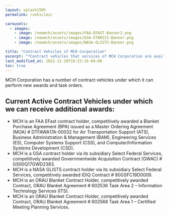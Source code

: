 ```yaml
---
layout: splash150h
permalink: /vehicles/

carousels:
  - images: 
    - image: /newmch/assets/images/FAA-EFAST-Banner2.png
    - image: /newmch/assets/images/GSA-STARSII-Banner.png  
    - image: /newmch/assets/images/NASA-GLISTS-Banner.png 

title: "Contract Vehicles of MCH Corporation"
excerpt: "*Contract vehicles that services of MCH Corporation are available through."
last_modified_at: 2021-11-28T10:23:16-04:00
toc: true
---
```


MCH Corporation has a number of contract vehicles under which it can perform new awards and task orders.

## Current Active Contract Vehicles under which we can receive additional awards:

- MCH is an FAA EFast contract holder, competitively awarded a Blanket Purchase Agreement (BPA) issued as a Master Ordering Agreement (MOA) # DTFAWA17A-00032 for Air Transportation Support (ATS), Business Administration & Management (BAM), Engineering Services (ES), Computer Systems Support (CSS), and Computer/Information Systems Development (CSD).
- MCH is a GSA contract holder via its subsidiary Select Federal Services, competitively awarded Governmentwide Acquisition Contract (GWAC) # GS00Q17GWD2383.
- MCH is a NASA GLISTS contract holder via its subsidiary Select Federal Services, competitively awarded IDIQ Contract # 80GSFC19D0009.
- MCH is an ORAU Blanket Contract Holder, competitively awarded Contract, ORAU Blanket Agreement # 602536 Task Area 2 – Information Technology Services (ITS).
- MCH is an ORAU Blanket Contract Holder, competitively awarded Contract, ORAU Blanket Agreement # 602568 Task Area 1 – Certified Meeting Planning Services.
